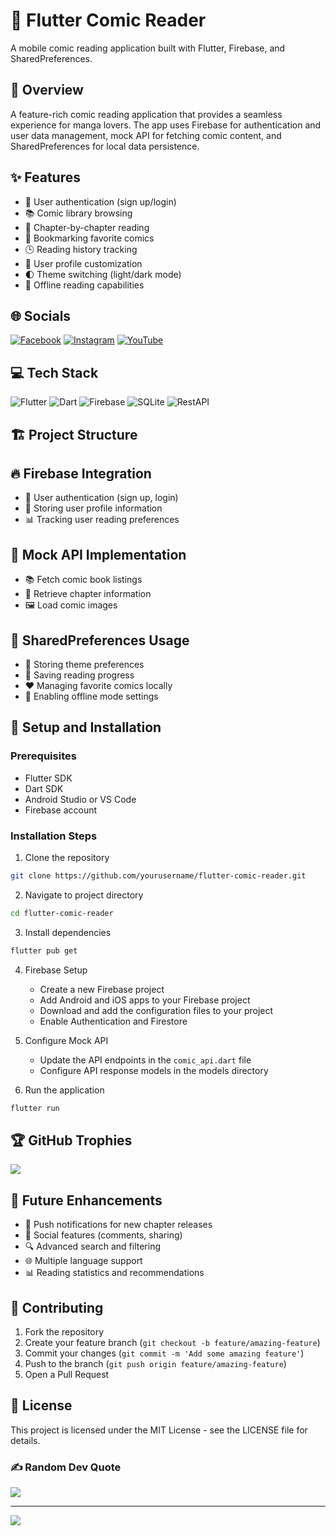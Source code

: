 # 📱 Flutter Comic Reader

A mobile comic reading application built with Flutter, Firebase, and SharedPreferences.

## 📝 Overview
A feature-rich comic reading application that provides a seamless experience for manga lovers. The app uses Firebase for authentication and user data management, mock API for fetching comic content, and SharedPreferences for local data persistence.

## ✨ Features
- 🔐 User authentication (sign up/login)
- 📚 Comic library browsing
- 📖 Chapter-by-chapter reading
- 🔖 Bookmarking favorite comics
- 🕒 Reading history tracking
- 👤 User profile customization
- 🌓 Theme switching (light/dark mode)
- 📵 Offline reading capabilities

## 🌐 Socials
[![Facebook](https://img.shields.io/badge/Facebook-%231877F2.svg?logo=Facebook&logoColor=white)](https://facebook.com/https://www.facebook.com/bach.quan.5836) [![Instagram](https://img.shields.io/badge/Instagram-%23E4405F.svg?logo=Instagram&logoColor=white)](https://instagram.com/https://www.instagram.com/b_wuan.04/) [![YouTube](https://img.shields.io/badge/YouTube-%23FF0000.svg?logo=YouTube&logoColor=white)](https://youtube.com/c/https://www.youtube.com/channel/UCRUnUWGspZdUTeVI0GZoKtg) 

## 💻 Tech Stack
![Flutter](https://img.shields.io/badge/Flutter-%2302569B.svg?style=for-the-badge&logo=Flutter&logoColor=white)
![Dart](https://img.shields.io/badge/dart-%230175C2.svg?style=for-the-badge&logo=dart&logoColor=white)
![Firebase](https://img.shields.io/badge/firebase-%23039BE5.svg?style=for-the-badge&logo=firebase)
![SQLite](https://img.shields.io/badge/sqlite-%2307405e.svg?style=for-the-badge&logo=sqlite&logoColor=white)
![RestAPI](https://img.shields.io/badge/REST_API-02303A?style=for-the-badge&logo=json&logoColor=white)

## 🏗️ Project Structure

## 🔥 Firebase Integration
- 👤 User authentication (sign up, login)
- 💾 Storing user profile information
- 📊 Tracking user reading preferences

## 🔄 Mock API Implementation
- 📚 Fetch comic book listings
- 📑 Retrieve chapter information
- 🖼️ Load comic images

## 💾 SharedPreferences Usage
- 🎨 Storing theme preferences
- 📌 Saving reading progress
- ❤️ Managing favorite comics locally
- 📵 Enabling offline mode settings

## 🚀 Setup and Installation

### Prerequisites
- Flutter SDK
- Dart SDK
- Android Studio or VS Code
- Firebase account

### Installation Steps
1. Clone the repository
```bash
git clone https://github.com/yourusername/flutter-comic-reader.git
```

2. Navigate to project directory
```bash
cd flutter-comic-reader
```

3. Install dependencies
```bash
flutter pub get
```

4. Firebase Setup
   - Create a new Firebase project
   - Add Android and iOS apps to your Firebase project
   - Download and add the configuration files to your project
   - Enable Authentication and Firestore

5. Configure Mock API
   - Update the API endpoints in the `comic_api.dart` file
   - Configure API response models in the models directory

6. Run the application
```bash
flutter run
```

## 🏆 GitHub Trophies
![](https://github-trophies.vercel.app/?username=yourusername&theme=radical&no-frame=false&no-bg=true&margin-w=4)


## 🔮 Future Enhancements
- 🔔 Push notifications for new chapter releases
- 💬 Social features (comments, sharing)
- 🔍 Advanced search and filtering
- 🌐 Multiple language support
- 📊 Reading statistics and recommendations

## 🤝 Contributing
1. Fork the repository
2. Create your feature branch (`git checkout -b feature/amazing-feature`)
3. Commit your changes (`git commit -m 'Add some amazing feature'`)
4. Push to the branch (`git push origin feature/amazing-feature`)
5. Open a Pull Request

## 📝 License
This project is licensed under the MIT License - see the LICENSE file for details.

### ✍️ Random Dev Quote
![](https://quotes-github-readme.vercel.app/api?type=horizontal&theme=radical)

---
[![](https://visitcount.itsvg.in/api?id=yourusername&icon=0&color=0)](https://visitcount.itsvg.in)
